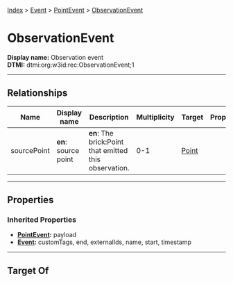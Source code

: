 [Index](../../Index.md) > [Event](../Event.md) > [PointEvent](PointEvent.md) > [ObservationEvent](#)
# ObservationEvent

**Display name:** Observation event<br />
**DTMI:** dtmi:org:w3id:rec:ObservationEvent;1

---

## Relationships
|Name|Display name|Description|Multiplicity|Target|Properties|Writable|
|-|-|-|-|-|-|-|
|sourcePoint|**en**: source point|**en**: The brick:Point that emitted this observation.|0-1|[Point](../../Point/Point.md)||True|

---

## Properties
### Inherited Properties
* **[PointEvent](PointEvent.md):** payload
* **[Event](../Event.md):** customTags, end, externalIds, name, start, timestamp

---

## Target Of
